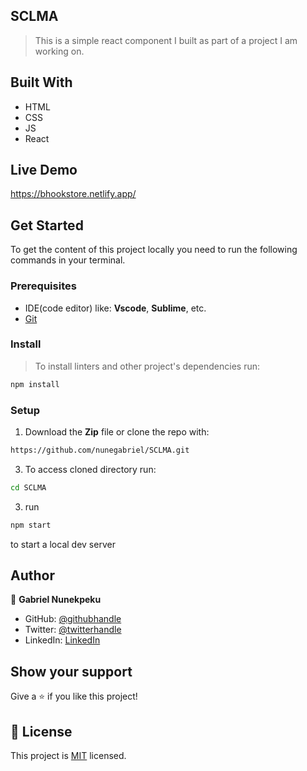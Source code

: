 ## SCLMA
> This is a simple react component I built as part of a project I am working on.

## Built With

- HTML
- CSS
- JS
- React

## Live Demo

https://bhookstore.netlify.app/

## Get Started

To get the content of this project locally you need to run the following commands in your terminal.

### Prerequisites
- IDE(code editor) like: **Vscode**, **Sublime**, etc. 
- [Git](https://www.linode.com/docs/guides/how-to-install-git-on-linux-mac-and-windows/)

### Install
> To install linters and other project's dependencies run:
```bash
npm install
```

### Setup
1. Download the **Zip** file or clone the repo with:
```bash
https://github.com/nunegabriel/SCLMA.git
```
3. To access cloned directory run:
```bash
cd SCLMA
```
3. run  
```bash
npm start
```
to start a local dev server



## Author

👤 **Gabriel Nunekpeku**

- GitHub: [@githubhandle](https://github.com/nunegabriel)
- Twitter: [@twitterhandle](https://twitter.com/_cornrow)
- LinkedIn: [LinkedIn](https://www.linkedin.com/in/gabriel-nunekpeku-623608173/)


## Show your support

Give a ⭐ if you like this project!

## 📝 License

This project is [MIT](./MIT.md) licensed.

